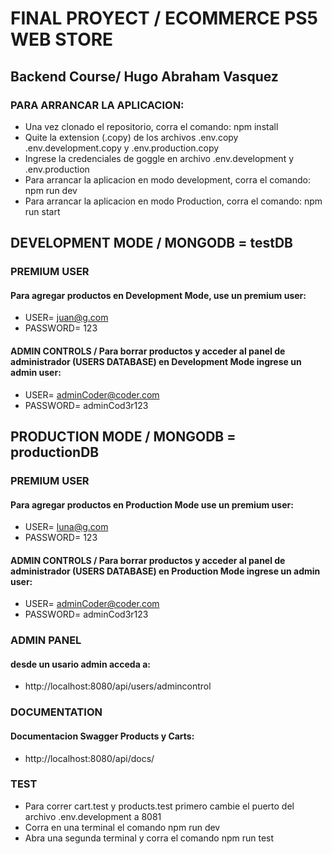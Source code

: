 # FINAL PROYECT / ECOMMERCE PS5 WEB STORE
## Backend Course/ Hugo Abraham Vasquez

### PARA ARRANCAR LA APLICACION:
- Una vez clonado el repositorio, corra el comando: npm install
- Quite la extension (.copy) de los archivos .env.copy  .env.development.copy y .env.production.copy 
- Ingrese la credenciales de goggle en archivo .env.development y .env.production 
- Para arrancar la aplicacion en modo development, corra el comando: npm run dev 
- Para arrancar la aplicacion en modo Production, corra el comando: npm run start 

## DEVELOPMENT MODE / MONGODB = testDB
### PREMIUM USER
#### Para agregar productos en Development Mode, use un premium user:
- USER= juan@g.com
- PASSWORD= 123
#### ADMIN CONTROLS / Para borrar productos y acceder al panel de administrador (USERS DATABASE) en Development Mode ingrese un admin user:
- USER= adminCoder@coder.com
- PASSWORD= adminCod3r123

## PRODUCTION MODE / MONGODB = productionDB
### PREMIUM USER
#### Para agregar productos en Production Mode use un premium user:
- USER= luna@g.com
- PASSWORD= 123
#### ADMIN CONTROLS / Para borrar productos y acceder al panel de administrador (USERS DATABASE) en Production Mode ingrese un admin user:
- USER= adminCoder@coder.com
- PASSWORD= adminCod3r123

### ADMIN PANEL 
#### desde un usario admin acceda a: 
- http://localhost:8080/api/users/admincontrol 

### DOCUMENTATION
#### Documentacion Swagger Products y Carts: 
- http://localhost:8080/api/docs/

### TEST
- Para correr cart.test y products.test primero cambie el puerto del archivo .env.development  a 8081 
- Corra en una terminal el comando npm run dev
- Abra una segunda terminal y corra el comando npm run test 